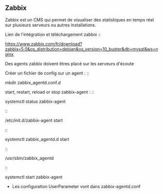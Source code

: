 ## Zabbix



Zabbix est un CMS qui permet de visualiser des statistiques en temps réel sur plusieurs serveurs ou autres installations.


Lien de l'intégration et téléchargement zabbix
::

  https://www.zabbix.com/fr/download?zabbix=5.0&os_distribution=debian&os_version=10_buster&db=mysql&ws=nginx

Des agents zabbix doivent êtres placé sur les serveurs d'écoute


Créer un fichier de config sur un agent :
::

   mkdir zabbix_agentd.conf.d

start, restart, reload or stop zabbix-agent :
::

  systemctl status zabbix-agent

::

  /etc/init.d/zabbix-agent start

::

  systemctl zabbix_agentd.d start

::

  /usr/sbin/zabbix_agentd

::

  systemctl start zabbix-agent


- Les configuration UserParameter vont dans zabbix-agentd.conf
